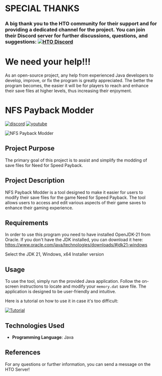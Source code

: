 # **SPECIAL THANKS**
### A big thank you to the HTO community for their support and for providing a dedicated channel for the project. You can join their Discord server for further discussions, questions, and suggestions: [![HTO Discord](https://img.shields.io/badge/Discord-HTO-7289da.svg)](https://discord.gg/fHfmjaCXtb)

# We need your help!!!
As an open-source project, any help from experienced Java developers to develop, improve, or fix the program is greatly appreciated. The better the program becomes, the easier it will be for players to reach and enhance their save files at higher levels, thus increasing their enjoyment.

# NFS Payback Modder
[![discord](https://img.shields.io/badge/Discord-CladKey%233671-7289da.svg)](https://discordapp.com/users/316641313439219712)
[![youtube](https://img.shields.io/badge/YouTube-CladKey-ff0000.svg)](https://www.youtube.com/channel/UChuW8srFPFa7WniMobMrssA)

![NFS Payback Modder](https://i.imgur.com/ASyYkex.png)
## Project Purpose
The primary goal of this project is to assist and simplify the modding of save files for Need for Speed Payback.

## Project Description
NFS Payback Modder is a tool designed to make it easier for users to modify their save files for the game Need for Speed Payback. The tool allows users to access and edit various aspects of their game saves to enhance their gaming experience.


## Requirements
In order to use this program you need to have installed OpenJDK-21 from Oracle. If you don't have the JDK installed, you can download it here:
https://www.oracle.com/java/technologies/downloads/#jdk21-windows

Select the JDK 21, Windows, x64 Installer version


## Usage
To use the tool, simply run the provided Java application. Follow the on-screen instructions to locate and modify your `memory.dat` save file. The application is designed to be user-friendly and intuitive.  

Here is a tutorial on how to use it in case it's too difficult:    

  [![Tutorial](https://img.youtube.com/vi/hHG1uAgoCjc/0.jpg)](https://www.youtube.com/watch?v=hHG1uAgoCjc&t=8s)

## Technologies Used
- **Programming Language**: Java


## References
For any questions or further information, you can send a message on the HTO Server!

